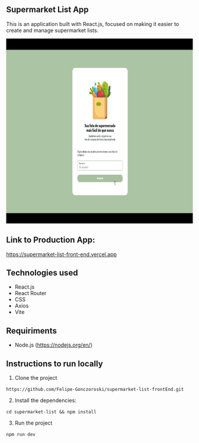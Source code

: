 ## Supermarket List App

This is an application built with React.js, focused on making it easier to create and manage supermarket lists.

<p>
<img height="500" src="https://github.com/Felipe-Gonczoroski/supermarket-list-frontEnd/blob/master/public/images/Demo.gif" alt="Supermarket List Demo"/>
</p>

## Link to Production App:

https://supermarket-list-front-end.vercel.app

## Technologies used

- React.js
- React Router
- CSS
- Axios
- Vite

## Requiriments

- Node.js (https://nodejs.org/en/)

## Instructions to run locally

1. Clone the project

```
https://github.com/Felipe-Gonczoroski/supermarket-list-frontEnd.git
```

2. Install the dependencies:

```
cd supermarket-list && npm install
```

3. Run the project

```
npm run dev
```
